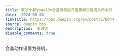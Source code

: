 ```yaml
---
title: 联想小新yoga13s合盖待机后开盖黑屏只能进入命令行
date: '2024-08-04'
linkTitle: https://bbs.deepin.org/en/post/276044
source: deepin_bbs
description:  彭建忠 
disable_comments: true
---
```

合盖动作设置为待机，
